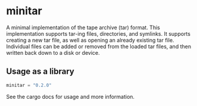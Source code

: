 # minitar
A minimal implementation of the tape archive (tar) format. This implementation supports tar-ing files, directories, and symlinks. It supports creating a new tar file, as well as opening an already existing tar file. Individual files can be added or removed from the loaded tar files, and then written back down to a disk or device.

## Usage as a library

```rust
minitar = "0.2.0"
```

See the cargo docs for usage and more information.
